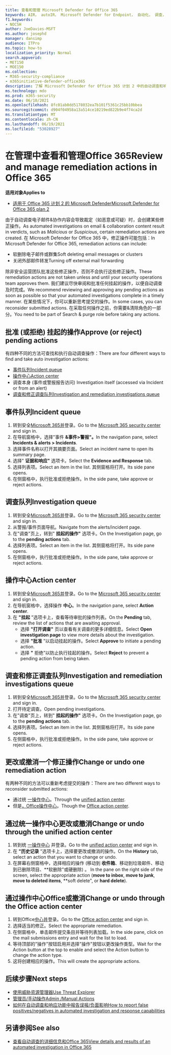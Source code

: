 ```yaml
---
title: 查看和管理 Microsoft Defender for Office 365
keywords: AIR， autoIR， Microsoft Defender for Endpoint， 自动化， 调查， 响应， 修正， 威胁， 高级， 威胁， 保护
f1.keywords:
- NOCSH
author: JoeDavies-MSFT
ms.author: josephd
manager: dansimp
audience: ITPro
ms.topic: how-to
localization_priority: Normal
search.appverid:
- MET150
- MOE150
ms.collection:
- M365-security-compliance
- m365initiative-defender-office365
description: 了解 Microsoft Defender for Office 365 计划 2 中的自动调查和响应功能中的修正操作。
ms.technology: mdo
ms.prod: m365-security
ms.date: 06/10/2021
ms.openlocfilehash: 8fc01ab0dd5178032ea7b101f5361c25bb10bbea
ms.sourcegitcommit: d904f04958a13a514ce10219ed822b9e4f74ca2d
ms.translationtype: MT
ms.contentlocale: zh-CN
ms.lasthandoff: 06/19/2021
ms.locfileid: "53028927"
---
```

# <a name="review-and-manage-remediation-actions-in-office-365"></a><span data-ttu-id="4b284-104">在管理中查看和管理Office 365</span><span class="sxs-lookup"><span data-stu-id="4b284-104">Review and manage remediation actions in Office 365</span></span>

<span data-ttu-id="4b284-105">**适用对象**</span><span class="sxs-lookup"><span data-stu-id="4b284-105">**Applies to**</span></span>
- [<span data-ttu-id="4b284-106">适用于 Office 365 计划 2 的 Microsoft Defender</span><span class="sxs-lookup"><span data-stu-id="4b284-106">Microsoft Defender for Office 365 plan 2</span></span>](defender-for-office-365.md)

<span data-ttu-id="4b284-107">由于自动调查电子邮件&协作内容会导致裁定（如恶意或可疑）时，会创建某些修正操作。</span><span class="sxs-lookup"><span data-stu-id="4b284-107">As automated investigations on email & collaboration content result in verdicts, such as *Malicious* or *Suspicious*, certain remediation actions are created.</span></span> <span data-ttu-id="4b284-108">在 Microsoft Defender for Office 365 中，修正操作可能包括：</span><span class="sxs-lookup"><span data-stu-id="4b284-108">In Microsoft Defender for Office 365, remediation actions can include:</span></span>

- <span data-ttu-id="4b284-109">软删除电子邮件或群集</span><span class="sxs-lookup"><span data-stu-id="4b284-109">Soft deleting email messages or clusters</span></span>
- <span data-ttu-id="4b284-110">关闭外部邮件转发</span><span class="sxs-lookup"><span data-stu-id="4b284-110">Turning off external mail forwarding</span></span>

<span data-ttu-id="4b284-111">除非安全运营团队批准这些修正操作，否则不会执行这些修正操作。</span><span class="sxs-lookup"><span data-stu-id="4b284-111">These remediation actions are not taken unless and until your security operations team approves them.</span></span> <span data-ttu-id="4b284-112">我们建议尽快审阅和批准任何挂起的操作，以便自动调查及时完成。</span><span class="sxs-lookup"><span data-stu-id="4b284-112">We recommend reviewing and approving any pending actions as soon as possible so that your automated investigations complete in a timely manner.</span></span> <span data-ttu-id="4b284-113">在某些情况下，你可以重新思考提交的操作。</span><span class="sxs-lookup"><span data-stu-id="4b284-113">In some cases, you can reconsider submitted actions.</span></span>  <span data-ttu-id="4b284-114">在采取任何操作之前，你需要&清除角色的一部分。</span><span class="sxs-lookup"><span data-stu-id="4b284-114">You need to be part of Search & purge role before taking any actions.</span></span>


## <a name="approve-or-reject-pending-actions"></a><span data-ttu-id="4b284-115">批准 (或拒绝) 挂起的操作</span><span class="sxs-lookup"><span data-stu-id="4b284-115">Approve (or reject) pending actions</span></span>
<span data-ttu-id="4b284-116">有四种不同的方法可查找和执行自动调查操作：</span><span class="sxs-lookup"><span data-stu-id="4b284-116">There are four different ways to find and take auto investigation actions:</span></span>

- [<span data-ttu-id="4b284-117">事件队列</span><span class="sxs-lookup"><span data-stu-id="4b284-117">Incident queue</span></span>](https://security.microsoft.com/incidents)
- [<span data-ttu-id="4b284-118">操作中心</span><span class="sxs-lookup"><span data-stu-id="4b284-118">Action center</span></span>](https://security.microsoft.com/action-center/pending)
- <span data-ttu-id="4b284-119">调查本身 (事件或警报报告访问) </span><span class="sxs-lookup"><span data-stu-id="4b284-119">Investigation itself (accessed via Incident or from an alert)</span></span>
- [<span data-ttu-id="4b284-120">调查和修正调查队列</span><span class="sxs-lookup"><span data-stu-id="4b284-120">Investigation and remediation investigations queue</span></span>](https://security.microsoft.com/airinvestigation)

## <a name="incident-queue"></a><span data-ttu-id="4b284-121">事件队列</span><span class="sxs-lookup"><span data-stu-id="4b284-121">Incident queue</span></span>
1. <span data-ttu-id="4b284-122">转到安全[Microsoft 365并](https://security.microsoft.com)登录。</span><span class="sxs-lookup"><span data-stu-id="4b284-122">Go to the [Microsoft 365 security center](https://security.microsoft.com) and sign in.</span></span>
2. <span data-ttu-id="4b284-123">在导航窗格中，选择"事件 **&事件>警报"。**</span><span class="sxs-lookup"><span data-stu-id="4b284-123">In the navigation pane, select **Incidents & alerts > Incidents**.</span></span>
3. <span data-ttu-id="4b284-124">选择事件名称以打开其摘要页面。</span><span class="sxs-lookup"><span data-stu-id="4b284-124">Select an incident name to open its summary page.</span></span>
4. <span data-ttu-id="4b284-125">选择" **证据和响应"** 选项卡。</span><span class="sxs-lookup"><span data-stu-id="4b284-125">Select the **Evidence and Response** tab.</span></span>
5. <span data-ttu-id="4b284-126">选择列表项。</span><span class="sxs-lookup"><span data-stu-id="4b284-126">Select an item in the list.</span></span> <span data-ttu-id="4b284-127">其侧窗格将打开。</span><span class="sxs-lookup"><span data-stu-id="4b284-127">Its side pane opens.</span></span>
6. <span data-ttu-id="4b284-128">在侧窗格中，执行批准或拒绝操作。</span><span class="sxs-lookup"><span data-stu-id="4b284-128">In the side pane, take approve or reject actions.</span></span>

## <a name="investigation-queue"></a><span data-ttu-id="4b284-129">调查队列</span><span class="sxs-lookup"><span data-stu-id="4b284-129">Investigation queue</span></span> 
1. <span data-ttu-id="4b284-130">转到安全[Microsoft 365并](https://security.microsoft.com)登录。</span><span class="sxs-lookup"><span data-stu-id="4b284-130">Go to the [Microsoft 365 security center](https://security.microsoft.com) and sign in.</span></span>
2. <span data-ttu-id="4b284-131">从警报/事件页面导航。</span><span class="sxs-lookup"><span data-stu-id="4b284-131">Navigate from the alerts/incident page.</span></span> 
3. <span data-ttu-id="4b284-132">在"调查"页上，转到" **挂起的操作"** 选项卡。</span><span class="sxs-lookup"><span data-stu-id="4b284-132">On the Investigation page, go to the **pending actions** tab.</span></span> 
4. <span data-ttu-id="4b284-133">选择列表项。</span><span class="sxs-lookup"><span data-stu-id="4b284-133">Select an item in the list.</span></span> <span data-ttu-id="4b284-134">其侧窗格将打开。</span><span class="sxs-lookup"><span data-stu-id="4b284-134">Its side pane opens.</span></span>  
5. <span data-ttu-id="4b284-135">在侧窗格中，执行批准或拒绝操作。</span><span class="sxs-lookup"><span data-stu-id="4b284-135">In the side pane, take approve or reject actions.</span></span>

## <a name="action-center"></a><span data-ttu-id="4b284-136">操作中心</span><span class="sxs-lookup"><span data-stu-id="4b284-136">Action center</span></span>
1. <span data-ttu-id="4b284-137">转到安全[Microsoft 365并](https://security.microsoft.com)登录。</span><span class="sxs-lookup"><span data-stu-id="4b284-137">Go to the [Microsoft 365 security center](https://security.microsoft.com) and sign in.</span></span>
2. <span data-ttu-id="4b284-138">在导航窗格中，选择操作 **中心**。</span><span class="sxs-lookup"><span data-stu-id="4b284-138">In the navigation pane, select **Action center**.</span></span>
3. <span data-ttu-id="4b284-139">在 **"挂起** "选项卡上，查看等待审批的操作列表。</span><span class="sxs-lookup"><span data-stu-id="4b284-139">On the **Pending** tab, review the list of actions that are awaiting approval.</span></span>
   - <span data-ttu-id="4b284-140">选择 **"打开调查"** 页以查看有关调查的更多详细信息。</span><span class="sxs-lookup"><span data-stu-id="4b284-140">Select **Open investigation page** to view more details about the investigation.</span></span>
   - <span data-ttu-id="4b284-141">选择 **"批准** "以启动挂起的操作。</span><span class="sxs-lookup"><span data-stu-id="4b284-141">Select **Approve** to initiate a pending action.</span></span>
   - <span data-ttu-id="4b284-142">选择 **"** 拒绝"以防止执行挂起的操作。</span><span class="sxs-lookup"><span data-stu-id="4b284-142">Select **Reject** to prevent a pending action from being taken.</span></span>

## <a name="investigation-and-remediation-investigations-queue"></a><span data-ttu-id="4b284-143">调查和修正调查队列</span><span class="sxs-lookup"><span data-stu-id="4b284-143">Investigation and remediation investigations queue</span></span>
1. <span data-ttu-id="4b284-144">转到安全[Microsoft 365并](https://security.microsoft.com)登录。</span><span class="sxs-lookup"><span data-stu-id="4b284-144">Go to the [Microsoft 365 security center](https://security.microsoft.com) and sign in.</span></span>
2. <span data-ttu-id="4b284-145">打开待定调查。</span><span class="sxs-lookup"><span data-stu-id="4b284-145">Open pending investigations.</span></span> 
3. <span data-ttu-id="4b284-146">在"调查"页上，转到" **挂起的操作"** 选项卡。</span><span class="sxs-lookup"><span data-stu-id="4b284-146">On the Investigation page, go to the **pending actions** tab.</span></span>
4. <span data-ttu-id="4b284-147">选择列表项。</span><span class="sxs-lookup"><span data-stu-id="4b284-147">Select an item in the list.</span></span> <span data-ttu-id="4b284-148">其侧窗格将打开。</span><span class="sxs-lookup"><span data-stu-id="4b284-148">Its side pane opens.</span></span>  
5. <span data-ttu-id="4b284-149">在侧窗格中，执行批准或拒绝操作。</span><span class="sxs-lookup"><span data-stu-id="4b284-149">In the side pane, take approve or reject actions.</span></span>

## <a name="change-or-undo-one-remediation-action"></a><span data-ttu-id="4b284-150">更改或撤消一个修正操作</span><span class="sxs-lookup"><span data-stu-id="4b284-150">Change or undo one remediation action</span></span>

<span data-ttu-id="4b284-151">有两种不同的方法可以重新考虑提交的操作：</span><span class="sxs-lookup"><span data-stu-id="4b284-151">There are two different ways to reconsider submitted actions:</span></span>
   - <span data-ttu-id="4b284-152">通过统 [一操作中心](https://security.microsoft.com/action-center)。</span><span class="sxs-lookup"><span data-stu-id="4b284-152">Through the [unified action center](https://security.microsoft.com/action-center).</span></span>
   - <span data-ttu-id="4b284-153">但是[，Office操作中心](https://security.microsoft.com/threatincidents)。</span><span class="sxs-lookup"><span data-stu-id="4b284-153">Though the [Office action center](https://security.microsoft.com/threatincidents).</span></span>
   
## <a name="change-or-undo-through-the-unified-action-center"></a><span data-ttu-id="4b284-154">通过统一操作中心更改或撤消</span><span class="sxs-lookup"><span data-stu-id="4b284-154">Change or undo through the unified action center</span></span>
1. <span data-ttu-id="4b284-155">转到统 [一操作中心](https://security.microsoft.com/action-center) 并登录。</span><span class="sxs-lookup"><span data-stu-id="4b284-155">Go to the [unified action center](https://security.microsoft.com/action-center) and sign in.</span></span>
2. <span data-ttu-id="4b284-156">在 **"历史记录** "选项卡上，选择要更改或撤消的操作。</span><span class="sxs-lookup"><span data-stu-id="4b284-156">On the **History** tab, select an action that you want to change or undo.</span></span>
3. <span data-ttu-id="4b284-157">在屏幕右侧窗格中，选择相应的操作 (移动到 **收件箱**、移动到垃圾邮件、移动到已删除项目、\*\*软删除"或硬删除) 。  </span><span class="sxs-lookup"><span data-stu-id="4b284-157">In the pane on the right side of the screen, select the appropriate action (**move to inbox**, **move to junk**, **move to deleted items**, \*\*soft delete", or **hard delete**).</span></span>

 ## <a name="change-or-undo-through-the-office-action-center"></a><span data-ttu-id="4b284-158">通过操作中心Office或撤消</span><span class="sxs-lookup"><span data-stu-id="4b284-158">Change or undo through the Office action center</span></span> 
1. <span data-ttu-id="4b284-159">转到Office[中心并](https://security.microsoft.com/threatincidents)登录。</span><span class="sxs-lookup"><span data-stu-id="4b284-159">Go to the [Office action center](https://security.microsoft.com/threatincidents) and sign in.</span></span>
2. <span data-ttu-id="4b284-160">选择适当的修正。</span><span class="sxs-lookup"><span data-stu-id="4b284-160">Select the appropriate remediation.</span></span>
3. <span data-ttu-id="4b284-161">在侧窗格中，单击邮件提交条目并等待列表加载。</span><span class="sxs-lookup"><span data-stu-id="4b284-161">In the side pane, click on the mail submissions entry and wait for the list to load.</span></span> 
4. <span data-ttu-id="4b284-162">等待顶部的"操作"按钮启用并选择"操作"按钮以更改操作类型。</span><span class="sxs-lookup"><span data-stu-id="4b284-162">Wait for the Action button at the top to enable and select the Action button to change the action type.</span></span> 
5. <span data-ttu-id="4b284-163">这将创建相应的操作。</span><span class="sxs-lookup"><span data-stu-id="4b284-163">This will create the appropriate actions.</span></span>

## <a name="next-steps"></a><span data-ttu-id="4b284-164">后续步骤</span><span class="sxs-lookup"><span data-stu-id="4b284-164">Next steps</span></span>

- [<span data-ttu-id="4b284-165">使用威胁资源管理器</span><span class="sxs-lookup"><span data-stu-id="4b284-165">Use Threat Explorer</span></span>](threat-explorer.md) 
- [<span data-ttu-id="4b284-166">管理员/手动操作</span><span class="sxs-lookup"><span data-stu-id="4b284-166">Admin /Manual Actions</span></span>](remediate-malicious-email-delivered-office-365.md)
- [<span data-ttu-id="4b284-167">如何在自动调查和响应功能中报告误报/负面影响</span><span class="sxs-lookup"><span data-stu-id="4b284-167">How to report false positives/negatives in automated investigation and response capabilities</span></span>](air-report-false-positives-negatives.md)

## <a name="see-also"></a><span data-ttu-id="4b284-168">另请参阅</span><span class="sxs-lookup"><span data-stu-id="4b284-168">See also</span></span>

- [<span data-ttu-id="4b284-169">查看自动调查的详细信息和Office 365</span><span class="sxs-lookup"><span data-stu-id="4b284-169">View details and results of an automated investigation in Office 365</span></span>](air-view-investigation-results.md)
